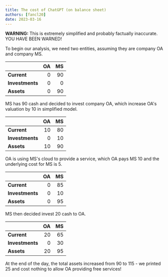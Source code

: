 ```yaml
---
title: The cost of ChatGPT (on balance sheet)
authors: [fancl20]
date: 2023-03-16
---
```



**WARNING:** This is extremely simplified and probably factually inaccurate. YOU HAVE BEEN WARNED!

To begin our analysis, we need two entities, assuming they are company OA and company MS.

|               | OA | MS |
|---------------|---:|---:|
|**Current**    | 0  | 90 |
|**Investments**| 0  | 0  |
|**Assets**     | 0  | 90 |


MS has 90 cash and decided to invest company OA, which increase OA's valuation by 10 in simplified model.

|               | OA | MS |
|---------------|---:|---:|
|**Current**    | 10 | 80 |
|**Investments**| 0  | 10 |
|**Assets**     | 10 | 90 |

OA is using MS's cloud to provide a service, which OA pays MS 10 and the underlying cost for MS is 5.

|               | OA | MS |
|---------------|---:|---:|
|**Current**    | 0  | 85 |
|**Investments**| 0  | 10 |
|**Assets**     | 0  | 95 |

MS then decided invest 20 cash to OA.

|               | OA | MS |
|---------------|---:|---:|
|**Current**    | 20 | 65 |
|**Investments**| 0  | 30 |
|**Assets**     | 20 | 95 |

At the end of the day, the total assets increased from 90 to 115 - we printed 25 and cost nothing to allow OA providing free services!